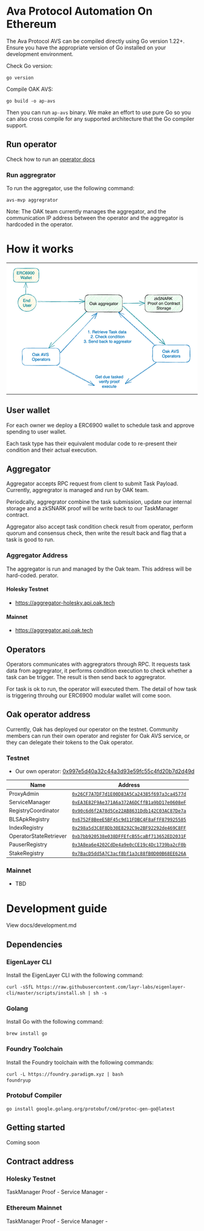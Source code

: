 # Ava Protocol Automation On Ethereum

The Ava Protocol AVS can be compiled directly using Go version 1.22+. Ensure you have the appropriate version of Go installed on your development environment.

Check Go version:

```
go version
```

Compile OAK AVS:

```
go build -o ap-avs
```

Then you can run `ap-avs` binary. We make an effort to use pure Go so you can also cross compile for any supported architecture that the Go compiler support.

## Run operator

Check how to run an [operator docs](docs/operator.md)


### Run aggregrator

To run the aggregator, use the following command:

```
avs-mvp aggregrator
```

Note: The OAK team currently manages the aggregator, and the communication IP address between the operator and the aggregator is hardcoded in the operator.

# How it works

<table><tr><td bgcolor='white'><img src="docs/highlevel-diagram.png"/></td></tr></table>


## User wallet

For each owner we deploy a ERC6900 wallet to schedule task and approve spending
to user wallet.

Each task type has their equivalent modular code to re-present their condition
and their actual execution.

## Aggregator

Aggregator accepts RPC request from client to submit Task Payload. Currently, aggregrator is managed and run by OAK team.

Periodcally, aggregrator combine the task submission, update our internal
storage and a zkSNARK proof will be write back to our TaskManager contract.

Aggregator also accept task condition check result from operator, perform quorum
and consensus check, then write the result back and flag that a task is good to
run.

### Aggregator Address

The aggregator is run and managed by the Oak team. This address will be hard-coded.
perator.

#### Holesky Testnet

- https://aggregator-holesky.api.oak.tech

#### Mainnet

- https://aggregator.api.oak.tech

## Operators

Operators communicates with aggregrators through RPC. It requests task data from aggregrator, it performs condition execution to check whether a task can be trigger. The result is then send back to aggregrator.

For task is ok to run, the operator will executed them. The detail of how task
is triggering throuhg our ERC6900 modular wallet will come soon.

## Oak operator address

Currently, Oak has deployed our operator on the testnet. Community members can run their own operator and register for Oak AVS service, or they can delegate their tokens to the Oak operator.

### Testnet

- Our own operator: [0x997e5d40a32c44a3d93e59fc55c4fd20b7d2d49d](https://holesky.eigenlayer.xyz/operator/0x997e5d40a32c44a3d93e59fc55c4fd20b7d2d49d)

| Name                     | Address                                                                                                                 		|
| ------------------------ | -------------------------------------------------------------------------------------------------------------------------------	|
| ProxyAdmin              | [`0x26CF7A7DF7d1E00D83A5Ca24385f697a3ca4577d`](https://holesky.etherscan.io/address/0x26CF7A7DF7d1E00D83A5Ca24385f697a3ca4577d) 	|
| ServiceManager          | [`0xEA3E82F9Ae371A6a372A6DCffB1a9bD17e0608eF`](https://holesky.etherscan.io/address/0xEA3E82F9Ae371A6a372A6DCffB1a9bD17e0608eF) 	|
| RegistryCoordinator     | [`0x90c6d6f2A78d5Ce22AB8631Ddb142C03AC87De7a`](https://holesky.etherscan.io/address/0x90c6d6f2A78d5Ce22AB8631Ddb142C03AC87De7a) 	|
| BLSApkRegistry          | [`0x6752F8BeeE5BF45c9d11FDBC4F8aFfF879925585`](https://holesky.etherscan.io/address/0x6752F8BeeE5BF45c9d11FDBC4F8aFfF879925585) 	|
| IndexRegistry           | [`0x298a5d3C8F8Db30E8292C9e2BF92292de469C8FF`](https://holesky.etherscan.io/address/0x298a5d3C8F8Db30E8292C9e2BF92292de469C8FF) 	|
| OperatorStateRetriever  | [`0xb7bb920538e038DFFEfcB55caBf713652ED2031F`](https://holesky.etherscan.io/address/0xb7bb920538e038DFFEfcB55caBf713652ED2031F) 	|
| PauserRegistry          | [`0x3A8ea6e4202CdDe4a9e0cCE19c4Dc1739ba2cF0b`](https://holesky.etherscan.io/address/0x3A8ea6e4202CdDe4a9e0cCE19c4Dc1739ba2cF0b) 	|
| StakeRegistry           | [`0x7BacD5dd5A7C3acf8bf1a3c88fB0D00B68EE626A`](https://holesky.etherscan.io/address/0x7BacD5dd5A7C3acf8bf1a3c88fB0D00B68EE626A) 	|


### Mainnet

- TBD

# Development guide

View docs/development.md

## Dependencies

### EigenLayer CLI

Install the EigenLayer CLI with the following command:

```
curl -sSfL https://raw.githubusercontent.com/layr-labs/eigenlayer-cli/master/scripts/install.sh | sh -s
```

### Golang

Install Go with the following command:

```
brew install go
```

### Foundry Toolchain

Install the Foundry toolchain with the following commands:

```
curl -L https://foundry.paradigm.xyz | bash
foundryup
```
### Protobuf Compiler

```
go install google.golang.org/protobuf/cmd/protoc-gen-go@latest
```

## Getting started

Coming soon

## Contract address

### Holesky Testnet

TaskManager Proof - 
Service Manager - 


### Ethereum Mainnet

TaskManager Proof - 
Service Manager - 

